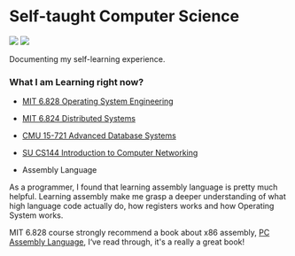 # Self-taught Computer Science

![](https://img.shields.io/badge/Subscribe-Telegram%20Channel-blue) ![](https://img.shields.io/twitter/follow/jacksonwuuu?style=social)

Documenting my self-learning experience.

### What I am Learning right now?

- [MIT 6.828 Operating System Engineering](https://pdos.csail.mit.edu/6.828/2018/schedule.html)

- [MIT 6.824 Distributed Systems](http://nil.lcs.mit.edu/6.824/2020/schedule.html)

- [CMU 15-721 Advanced Database Systems](https://15721.courses.cs.cmu.edu/spring2020/schedule.html)

- [SU CS144 Introduction to Computer Networking](https://cs144.github.io/)



- Assembly Language

As a programmer, I found that learning assembly language is pretty much helpful. Learning assembly make me grasp a deeper understanding of what high language code actually do, how registers works and how Operating System works.

MIT 6.828 course strongly recommend a book about x86 assembly, [PC Assembly Language](https://pdos.csail.mit.edu/6.828/2018/readings/pcasm-book.pdf), I‘ve read through, it's a really a great book!